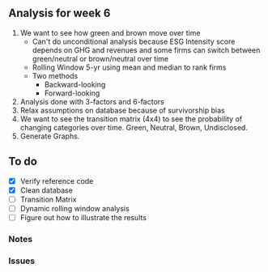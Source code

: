 ## Analysis for week 6
1. We want to see how green and brown move over time
	* Can't do unconditional analysis because ESG Intensity score depends on GHG and revenues and some firms can switch between green/neutral or brown/neutral over time
	* Rolling Window 5-yr using mean and median to rank firms
	* Two methods
		* Backward-looking
		* Forward-looking
2. Analysis done with 3-factors and 6-factors
3. Relax assumptions on database because of survivorship bias
4. We want to see the transition matrix (4x4) to see the probability of changing categories over time. Green, Neutral, Brown, Undisclosed.
5.  Generate Graphs.

## To do
- [x] Verify reference code
- [x] Clean database
- [ ] Transition Matrix
- [ ] Dynamic rolling window analysis
- [ ] Figure out how to illustrate the results

### Notes

### Issues

